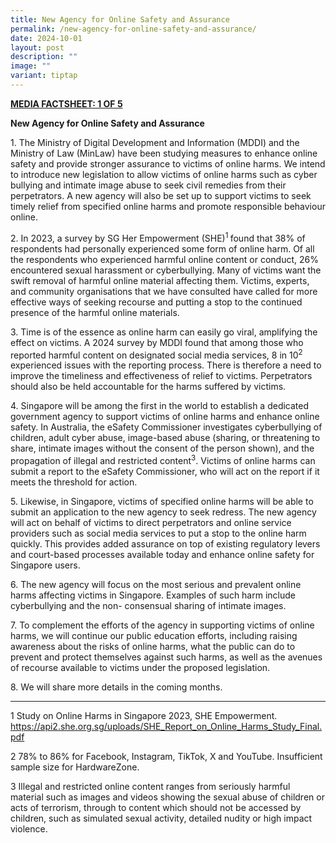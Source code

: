 ```yaml
---
title: New Agency for Online Safety and Assurance
permalink: /new-agency-for-online-safety-and-assurance/
date: 2024-10-01
layout: post
description: ""
image: ""
variant: tiptap
---
```

<p><strong><u>MEDIA FACTSHEET: 1 OF 5</u></strong>
</p>
<p><strong>New Agency for Online Safety and Assurance</strong>
</p>
<p>1. The Ministry of Digital Development and Information (MDDI) and the
Ministry of Law (MinLaw) have been studying measures to enhance online
safety and provide stronger assurance to victims of online harms. We intend
to introduce new legislation to allow victims of online harms such as cyber
bullying and intimate image abuse to seek civil remedies from their perpetrators.
A new agency will also be set up to support victims to seek timely relief
from specified online harms and promote responsible behaviour online.</p>
<p>2. In 2023, a survey by SG Her Empowerment (SHE)<sup>1 </sup>found that
38% of respondents had personally experienced some form of online harm.
Of all the respondents who experienced harmful online content or conduct,
26% encountered sexual harassment or cyberbullying. Many of victims want
the swift removal of harmful online material affecting them. Victims, experts,
and community organisations that we have consulted have called for more
effective ways of seeking recourse and putting a stop to the continued
presence of the harmful online materials.</p>
<p>3. Time is of the essence as online harm can easily go viral, amplifying
the effect on victims. A 2024 survey by MDDI found that among those who
reported harmful content on designated social media services, 8 in 10<sup>2</sup> experienced
issues with the reporting process. There is therefore a need to improve
the timeliness and effectiveness of relief to victims. Perpetrators should
also be held accountable for the harms suffered by victims.</p>
<p>4. Singapore will be among the first in the world to establish a dedicated
government agency to support victims of online harms and enhance online
safety. In Australia, the eSafety Commissioner investigates cyberbullying
of children, adult cyber abuse, image-based abuse (sharing, or threatening
to share, intimate images without the consent of the person shown), and
the propagation of illegal and restricted content<sup>3</sup>. Victims
of online harms can submit a report to the eSafety Commissioner, who will
act on the report if it meets the threshold for action.</p>
<p>5. Likewise, in Singapore, victims of specified online harms will be able
to submit an application to the new agency to seek redress. The new agency
will act on behalf of victims to direct perpetrators and online service
providers such as social media services to put a stop to the online harm
quickly. This provides added assurance on top of existing regulatory levers
and court-based processes available today and enhance online safety for
Singapore users.</p>
<p>6. The new agency will focus on the most serious and prevalent online
harms affecting victims in Singapore. Examples of such harm include cyberbullying
and the non- consensual sharing of intimate images.</p>
<p>7. To complement the efforts of the agency in supporting victims of online
harms, we will continue our public education efforts, including raising
awareness about the risks of online harms, what the public can do to prevent
and protect themselves against such harms, as well as the avenues of recourse
available to victims under the proposed legislation.</p>
<p>8. We will share more details in the coming months.
<br>
</p>
<hr>
<p>1 Study on Online Harms in Singapore 2023, SHE Empowerment. <a href="https://api2.she.org.sg/uploads/SHE_Report_on_Online_Harms_Study_Final.pdf" rel="noopener noreferrer nofollow" target="_blank">https://api2.she.org.sg/uploads/SHE_Report_on_Online_Harms_Study_Final.pdf</a>
</p>
<p>2 78% to 86% for Facebook, Instagram, TikTok, X and YouTube. Insufficient
sample size for HardwareZone.</p>
<p>3 Illegal and restricted online content ranges from seriously harmful
material such as images and videos showing the sexual abuse of children
or acts of terrorism, through to content which should not be accessed by
children, such as simulated sexual activity, detailed nudity or high impact
violence.</p>